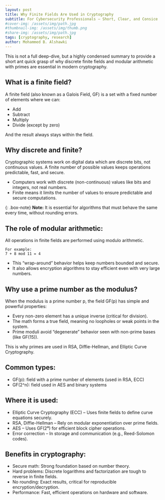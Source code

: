 ```yaml
---
layout: post
title: Why Finite Fields Are Used in Cryptography
subtitle: For Cybersecurity Professionals – Short, Clear, and Consice
#cover-img: /assets/img/path.jpg
#thumbnail-img: /assets/img/thumb.png
#share-img: /assets/img/path.jpg
tags: [cryptography, research]
author: Mohammed B. Alshawki
---
```



This is not a full deep-dive, but a highly condensed summary to provide a short ant quick grasp of why discrete finite fields and modular arithmetic with primes are essential in modern cryptography.


## What is a finite field?
A finite field (also known as a Galois Field, GF) is a set with a fixed number of elements where we can:
- Add
- Subtract
- Multiply
- Divide (except by zero)

And the result always stays within the field.

## Why discrete and finite?
Cryptographic systems work on digital data which are discrete bits, not continuous values. A finite number of possible values keeps operations predictable, fast, and secure.
- Computers work with discrete (non-continuous) values like bits and integers, not real numbers.
- Finite means it limits the number of values to ensure predictable and secure computations.

{: .box-note}
**Note:** It is essential for algorithms that must behave the same every time, without rounding errors.


## The role of modular arithmetic:
All operations in finite fields are performed using modulo arithmetic.

~~~
For example:
7 + 8 mod 11 = 4
~~~

- This “wrap-around” behavior helps keep numbers bounded and secure.
- It also allows encryption algorithms to stay efficient even with very large numbers.

## Why use a prime number as the modulus?
When the modulus is a prime number p, the field GF(p) has simple and powerful properties:
- Every non-zero element has a unique inverse (critical for division).
- The math forms a true field, meaning no loopholes or weak points in the system.
- Prime moduli avoid “degenerate” behavior seen with non-prime bases (like GF(15)).

This is why primes are used in RSA, Diffie-Hellman, and Elliptic Curve Cryptography.


## Common types:
- GF(p): field with a prime number of elements (used in RSA, ECC)
- GF(2^n): field used in AES and binary systems

## Where it is used:
- Elliptic Curve Cryptography (ECC) – Uses finite fields to define curve equations securely.
- RSA, Diffie-Hellman – Rely on modular exponentiation over prime fields.
- AES – Uses GF(2⁸) for efficient block cipher operations.
- Error correction – In storage and communication (e.g., Reed-Solomon codes).

## Benefits in cryptography:
- Secure math: Strong foundation based on number theory.
- Hard problems: Discrete logarithms and factorization are tough to reverse in finite fields.
- No rounding: Exact results, critical for reproducible encryption/decryption.
- Performance: Fast, efficient operations on hardware and software.

